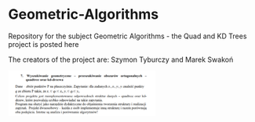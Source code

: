 # Geometric-Algorithms
Repository for the subject Geometric Algorithms - the Quad and KD Trees project is posted here

The creators of the project are: Szymon Tyburczy and Marek Swakoń

<img src="https://github.com/SzymonTyburczy/Geometric-Algorithms/blob/main/Screenshot%202025-01-04%20010222.png" alt="Opis obrazka" width="300">



